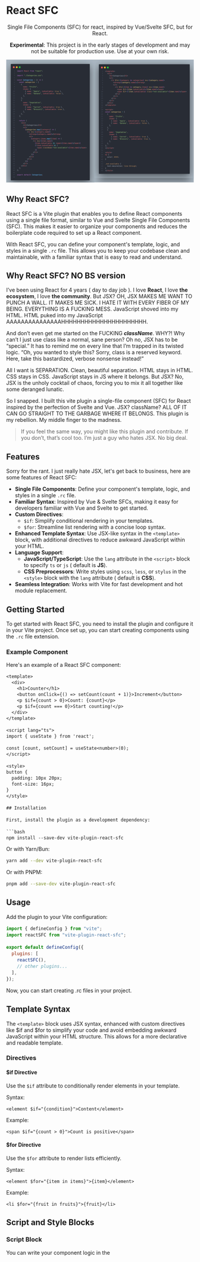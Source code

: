 # React SFC

<p align="center">
Single File Components (SFC) for react, inspired by Vue/Svelte SFC, but for React.
</p>
<p align="center">
<b>Experimental</b>: This project is in the early stages of development and may not be suitable for production use. Use at your own risk.
</p>

<p align="center">
  <img src="
  https://github.com/roonie007/react-sfc/raw/refs/heads/main/images/demo.jpg" alt="react rfc demo" />
</p>

## Why React SFC?

React SFC is a Vite plugin that enables you to define React components using a single file format, similar to Vue and Svelte Single File Components (SFC). This makes it easier to organize your components and reduces the boilerplate code required to set up a React component.

With React SFC, you can define your component's template, logic, and styles in a single `.rc` file. This allows you to keep your codebase clean and maintainable, with a familiar syntax that is easy to read and understand.

## Why React SFC? **NO BS** version

I’ve been using React for 4 years ( day to day job ). I love **React**, I love **the ecosystem**, I love **the community**. But JSX? OH, JSX MAKES ME WANT TO PUNCH A WALL. IT MAKES ME SICK. I HATE IT WITH EVERY FIBER OF MY BEING. EVERYTHING IS A FUCKING MESS. JavaScript shoved into my HTML. HTML puked into my JavaScript AAAAAAAAAAAAAAAHHHHHHHHHHHHHHHHHHHHHH.

And don’t even get me started on the FUCKING **_className_**. WHY?! Why can’t I just use class like a normal, sane person? Oh no, JSX has to be “special.” It has to remind me on every line that I’m trapped in its twisted logic. “Oh, you wanted to style this? Sorry, class is a reserved keyword. Here, take this bastardized, verbose nonsense instead!”

All I want is SEPARATION. Clean, beautiful separation. HTML stays in HTML. CSS stays in CSS. JavaScript stays in JS where it belongs. But JSX? No, JSX is the unholy cocktail of chaos, forcing you to mix it all together like some deranged lunatic.

So I snapped. I built this vite plugin a single-file component (SFC) for React inspired by the perfection of Svelte and Vue. JSX? className? ALL OF IT CAN GO STRAIGHT TO THE GARBAGE WHERE IT BELONGS. This plugin is my rebellion. My middle finger to the madness.

> If you feel the same way, you might like this plugin and contribute. If you don’t, that’s cool too. I’m just a guy who hates JSX. No big deal.

## Features

Sorry for the rant. I just really hate JSX, let's get back to business, here are some features of React SFC:

- **Single File Components**: Define your component's template, logic, and styles in a single `.rc` file.
- **Familiar Syntax**: Inspired by Vue & Svelte SFCs, making it easy for developers familiar with Vue and Svelte to get started.
- **Custom Directives**:
  - `$if`: Simplify conditional rendering in your templates.
  - `$for`: Streamline list rendering with a concise loop syntax.
- **Enhanced Template Syntax**: Use JSX-like syntax in the `<template>` block, with additional directives to reduce awkward JavaScript within your HTML.
- **Language Support**:
  - **JavaScript/TypeScript**: Use the `lang` attribute in the `<script>` block to specify `ts` or `js` ( default is **JS**).
  - **CSS Preprocessors**: Write styles using `scss`, `less`, or `stylus` in the `<style>` block with the `lang` attribute ( default is **CSS**).
- **Seamless Integration**: Works with Vite for fast development and hot module replacement.

## Getting Started

To get started with React SFC, you need to install the plugin and configure it in your Vite project. Once set up, you can start creating components using the `.rc` file extension.

### Example Component

Here's an example of a React SFC component:

````svelte
<template>
  <div>
    <h1>Counter</h1>
    <button onClick={() => setCount(count + 1)}>Increment</button>
    <p $if={count > 0}>Count: {count}</p>
    <p $if={count === 0}>Start counting!</p>
  </div>
</template>

<script lang="ts">
import { useState } from 'react';

const [count, setCount] = useState<number>(0);
</script>

<style>
button {
  padding: 10px 20px;
  font-size: 16px;
}
</style>

## Installation

First, install the plugin as a development dependency:

```bash
npm install --save-dev vite-plugin-react-sfc
````

Or with Yarn/Bun:

```bash
yarn add --dev vite-plugin-react-sfc
```

Or with PNPM:

```bash
pnpm add --save-dev vite-plugin-react-sfc
```

## Usage

Add the plugin to your Vite configuration:

```js
import { defineConfig } from "vite";
import reactSFC from "vite-plugin-react-sfc";

export default defineConfig({
  plugins: [
    reactSFC(),
    // other plugins...
  ],
});
```

Now, you can start creating .rc files in your project.

## Template Syntax

The `<template>` block uses JSX syntax, enhanced with custom directives like $if and $for to simplify your code and avoid embedding awkward JavaScript within your HTML structure. This allows for a more declarative and readable template.

### Directives

#### $if Directive

Use the `$if` attribute to conditionally render elements in your template.

Syntax:

```svelte
<element $if="{condition}">Content</element>
```

Example:

```svelte
<span $if="{count > 0}">Count is positive</span>
```

#### $for Directive

Use the `$for` attribute to render lists efficiently.

Syntax:

```svelte
<element $for="{item in items}">{item}</element>
```

Example:

```svelte
<li $for="{fruit in fruits}">{fruit}</li>
```

## Script and Style Blocks

### Script Block

You can write your component logic in the <script> block. Use the lang attribute to specify the scripting language:

- `lang="ts"` for TypeScript.
- `lang="js"` for JavaScript. (default if lang is omitted)

Example:

```vue
<script lang="ts">
import { useState } from "react";

const [count, setCount] = useState<number>(0);
</script>
```

### Style Block

Define your component styles in the `<style>` block. You can use CSS or preprocessors like SCSS, Less, or Stylus by specifying the lang attribute:

- `lang="scss"` for SCSS.
- `lang="less"` for Less.
- `lang="stylus"` for Stylus.
- `lang="css"` for standard CSS (default if lang is omitted).

Example:

```vue
<style lang="scss">
button {
  padding: 10px 20px;
  font-size: 16px;
}
</style>
```

> Note: To use preprocessors, ensure you have the corresponding module installed, see the [Vite documentation](https://vitejs.dev/guide/features.html#css-pre-processors) for more information.

## Limitations

- Only Supports .rc Files: The plugin processes files with the .rc extension. Ensure your components use this extension.
- Custom Directives: Only $if and $for directives are supported at this time.
- No Scoped Styles: Styles are global. Scoped styles are not yet implemented.
- Limited Error Handling: Syntax errors in your templates may lead to build-time errors. Ensure your templates are valid.

## License

This project is licensed under the [MIT License](LICENSE).

---

Thank you for using React SFC! If you have any questions or need support, feel free to open an issue on the GitHub repository.

